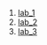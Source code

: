 1. [lab_1](https://github.com/andrewkozyar/labs/tree/master/lab_1)
2. [lab_2](https://github.com/andrewkozyar/labs/tree/master/lab_2)
3. [lab_3](https://github.com/andrewkozyar/labs/tree/master/lab_3)
